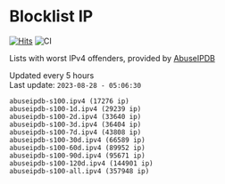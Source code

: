 # Blocklist IP

[![Hits](https://hits.seeyoufarm.com/api/count/incr/badge.svg?url=https%3A%2F%2Fgithub.com%2Fborestad%2Fblocklist-ip%2F&count_bg=%2379C83D&title_bg=%23555555&icon=&icon_color=%23E7E7E7&title=hits&edge_flat=false)](https://hits.seeyoufarm.com)  ![CI](https://img.shields.io/github/workflow/status/borestad/blocklist-ip/CI?style=flat-square)

Lists with worst IPv4 offenders, provided by [AbuseIPDB](https://www.abuseipdb.com/)

<!-- FOOTER-PLACEHOLDER -->
Updated every 5 hours<br>
Last update: `2023-08-28 - 05:06:30`
```
abuseipdb-s100.ipv4 (17276 ip)
abuseipdb-s100-1d.ipv4 (29239 ip)
abuseipdb-s100-2d.ipv4 (33640 ip)
abuseipdb-s100-3d.ipv4 (36404 ip)
abuseipdb-s100-7d.ipv4 (43808 ip)
abuseipdb-s100-30d.ipv4 (66589 ip)
abuseipdb-s100-60d.ipv4 (89952 ip)
abuseipdb-s100-90d.ipv4 (95671 ip)
abuseipdb-s100-120d.ipv4 (144901 ip)
abuseipdb-s100-all.ipv4 (357948 ip)
```
